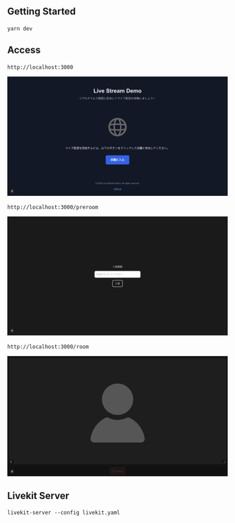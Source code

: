 ## Getting Started

```
yarn dev
```

## Access

```
http://localhost:3000
```

![top](public/img/top.png)

```
http://localhost:3000/preroom
```

![preroom](public/img/preroom.png)

```
http://localhost:3000/room
```

![room](public/img/room.png)

## Livekit Server

```
livekit-server --config livekit.yaml
```
